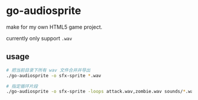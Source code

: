 # go-audiosprite

make for my own HTML5 game project. 

currently only support `.wav`

## usage

```bash
# 把当前目录下所有 wav 文件合并并导出
./go-audiosprite -o sfx-sprite *.wav

# 指定循环片段
./go-audiosprite -o sfx-sprite -loops attack.wav,zombie.wav sounds/*.wav
```